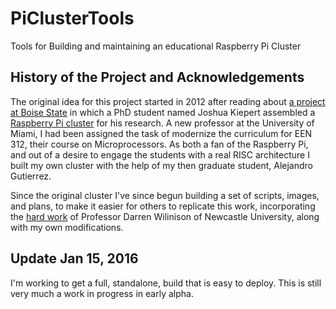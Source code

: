 # PiClusterTools
Tools for Building and maintaining an educational Raspberry Pi Cluster

## History of the Project and Acknowledgements

The original idea for this project started in 2012 after reading about [a project at Boise State](http://coen.boisestate.edu/ece/raspberry-pi/) in which a PhD student named Joshua Kiepert assembled a [Raspberry Pi cluster](http://coen.boisestate.edu/ece/files/2013/05/Creating.a.Raspberry.Pi-Based.Beowulf.Cluster_v2.pdf) for his research.  A new professor at the University of Miami, I had been assigned the task of modernize the curriculum for EEN 312, their course on Microprocessors.  As both a fan of the Raspberry Pi, and out of a desire to engage the students with a real RISC architecture I built my own cluster with the help of my then graduate student, Alejandro Gutierrez.

Since the original cluster I've since begun building a set of scripts, images, and plans, to make it easier for others to replicate this work, incorporating the [hard work](https://darrenjw2.wordpress.com/2015/09/07/raspberry-pi-2-cluster-with-nat-routing/) of Professor Darren Wilinison of Newcastle University, along with my own modifications.

## Update Jan 15, 2016

I'm working to get a full, standalone, build that is easy to deploy.  This is still very much a work in progress in early alpha.
